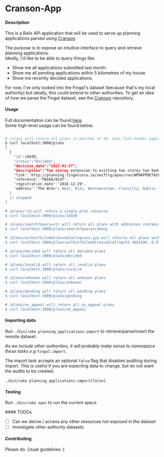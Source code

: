 # Cranson-App

#### Description

This is a Rails API application that will be used to serve up planning applications parsed using [Cranson](https://github.com/gary-rafferty/cranson).  

The purpose is to expose an intuitive interface to query and retrieve planning applications.  
Ideally, I'd like to be able to query things like  
- Show me all applications submitted last month.
- Show me all pending applications within 5 kilometres of my house.
- Show me recently decided applications.

For now, I've only looked into the Fingal's dataset (because that's my local authority) but ideally, this could extend to other authorities.
To get an idea of how we parse the Fingal dataset, see the [Cranson](https://github.com/gary-rafferty/cranson) repository.

#### Usage

Full documentation can be found [here](http://api.cranson.co).   
Some high-level usage can be found below.

```bash

# /plans will return all plans in batches of 50. Uses link-header pagination
$ curl localhost:3000/plans
[
  {
    "id":14939,
    "status":"Decided",
    "decision_date":"2017-01-27",
    "description":"Two storey extension to existing two storey two bedroom dwelling...",
    "link":"http://planning.fingalcoco.ie/swiftlg/apas/run/WPHAPPDETAIL.DisplayURL?theApnID=FW16A/0147",
    "reference":"FW16A/0147",
    "registration_date":"2016-12-29",
    "address":"The Wren's Nest, R121, Westmanstown, Clonsilla, Dublin 15"
  }
  // snipped
]

# /plans/:id will return a single plan resource
$ curl localhost:3000/plans/14939

# /plans/search?query=str will return all plans with addresses containing str
$ curl localhost:3000/plans/search?query=raheny

# /plans/within?kilometres=n&latlng=xxx,yyy will returns all plans within n kilometres of latlng
$ curl localhost:3000/plans/within?kilometres=1&latlng=53.3841296,-6.0731679

# /plans/decided will return all decided plans
$ curl localhost:3000/plans/decided

# /plans/invalid will return all invalid plans
$ curl localhost:3000/plans/invalid

# /plans/unknown will return all unknown plans
$ curl localhost:3000/plans/unknown

# /plans/pending will return all pending plans
$ curl localhost:3000/plans/pending

# /plans/on_appeal will return all on_appeal plans
$ curl localhost:3000/plans/on_appeal

```

#### Importing data

Run `./bin/rake planning_applications:import` to retrieve/parse/insert the remote dataset.

_As we include other authorities, it will probably make sense to namespace these tasks e.g `fingal:import`._

The import task accepts an optional `false` flag that disables auditing during import. 
This is useful if you are expecting data to change, but do not want the audits to be created.

`./bin/rake planning_applications:import[false]`.

#### Testing

Run `./bin/rake spec` to run the current specs

#### TODOs

- [ ] Can we derive / access any other resources not exposed in the dataset
- [ ] Investigate other authority datasets

#### Contributing

Please do. Usual guidelines :)
